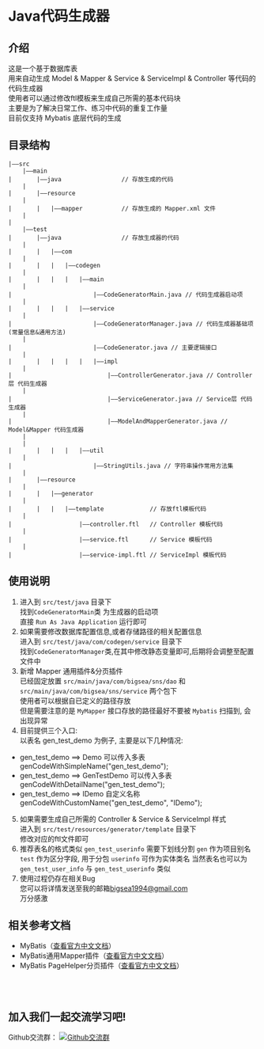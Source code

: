 # Java代码生成器
## 介绍
这是一个基于数据库表<br/>用来自动生成 Model & Mapper & Service & ServiceImpl & Controller 等代码的代码生成器<br/>
使用者可以通过修改ftl模板来生成自己所需的基本代码块<br/>
主要是为了解决日常工作、练习中代码的重复工作量<br/>
目前仅支持 Mybatis 底层代码的生成

## 目录结构
```
|——src	
	|——main                                             
|		|——java					// 存放生成的代码
	|
|		|——resource
	|
|		|	|——mapper			// 存放生成的 Mapper.xml 文件
	|
|
	|——test
|		|——java					// 存放生成器的代码
	|
|		|	|——com
	|
|		|	|	|——codegen
	|
|		|	|	|	|——main
	|
|						|——CodeGeneratorMain.java // 代码生成器启动项
	|
|		|	|	|	|——service
	|
|						|——CodeGeneratorManager.java // 代码生成器基础项 (常量信息&通用方法)
	|
|						|——CodeGenerator.java // 主要逻辑接口
	|
|		|	|	|	|	|——impl
	|
|							|——ControllerGenerator.java // Controller层 代码生成器
	|
|							|——ServiceGenerator.java // Service层 代码生成器
	|
|							|——ModelAndMapperGenerator.java // Model&Mapper 代码生成器
	|
	|
|		|	|	|	|——util
	|
|						|——StringUtils.java // 字符串操作常用方法集
	|
|		|——resource
	|
|		|	|——generator
	|
|		|	|	|——template				// 存放ftl模板代码
	|		
|					|——controller.ftl	// Controller 模板代码
	|		
|					|——service.ftl		// Service 模板代码
	|		
|					|——service-impl.ftl	// ServiceImpl 模板代码
```

## 使用说明
1. 进入到 `src/test/java` 目录下<br />
找到`CodeGeneratorMain`类 为生成器的启动项<br />
直接 `Run As Java Application` 运行即可<br />
2. 如果需要修改数据库配置信息,或者存储路径的相关配置信息<br>
进入到 `src/test/java/com/codegen/service` 目录下<br />
找到`CodeGeneratorManager`类,在其中修改静态变量即可,后期将会调整至配置文件中<br />
3. 新增 Mapper 通用插件&分页插件<br />
已经固定放置 `src/main/java/com/bigsea/sns/dao` 和 <br />
`src/main/java/com/bigsea/sns/service` 两个包下<br />
使用者可以根据自已定义的路径存放<br/>
但是需要注意的是 `MyMapper` 接口存放的路径最好不要被 `Mybatis` 扫描到, 会出现异常<br />
4. 目前提供三个入口:<br/>
以表名 gen_test_demo 为例子, 主要是以下几种情况:<br/>
- gen_test_demo ==> Demo 可以传入多表<br/>
genCodeWithSimpleName("gen_test_demo");<br/>
- gen_test_demo ==> GenTestDemo 可以传入多表<br/>
genCodeWithDetailName("gen_test_demo");<br/>
- gen_test_demo ==> IDemo 自定义名称<br/>
genCodeWithCustomName("gen_test_demo", "IDemo");<br/>
5. 如果需要生成自己所需的 Controller & Service & ServiceImpl 样式<br/>
进入到 `src/test/resources/generator/template` 目录下<br />
修改对应的ftl文件即可
6. 推荐表名的格式类似 `gen_test_userinfo` 需要下划线分割
`gen` 作为项目别名
`test` 作为区分字段, 用于分包
`userinfo` 可作为实体类名
当然表名也可以为 `gen_test_user_info` 与 `gen_test_userinfo` 类似
7. 使用过程仍存在相关Bug<br />
您可以将详情发送至我的邮箱<a href="mailto:bigsea1994@gmail.com">bigsea1994@gmail.com</a><br />
万分感激

## 相关参考文档
- MyBatis（[查看官方中文文档](http://www.mybatis.org/mybatis-3/zh/index.html)）
- MyBatis通用Mapper插件（[查看官方中文文档](https://mapperhelper.github.io/docs/)）
- MyBatis PageHelper分页插件（[查看官方中文文档](https://pagehelper.github.io/docs/)）

<br /><br />

## 加入我们一起交流学习吧!
<div class="text-center">
	Github交流群：
	<a target="_blank" href="//shang.qq.com/wpa/qunwpa?idkey=fc6d021a1e1d1155847180863178d3b8111783f33abf6cfda0efe998e209a454"><img border="0" src="https://github.com/zhaohaihao/Java-Design-Patterns/blob/master/group.png" alt="Github交流群" title="Github交流群"></a>
</div>